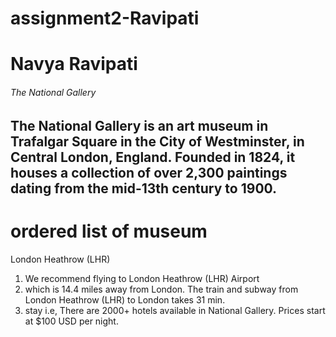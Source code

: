 # assignment2-Ravipati

# Navya Ravipati
###### The National Gallery
The National Gallery is an **art museum** in Trafalgar Square in the City of Westminster, in Central London, England. Founded in 1824, it houses a **collection of over 2,300 paintings** dating from the mid-13th century to 1900.
---

# ordered list of museum
 London Heathrow (LHR) 
 1. We recommend flying to London Heathrow (LHR) Airport
 2. which is 14.4 miles away from London. The train and subway from London Heathrow (LHR) to London takes 31 min.
 3. stay i.e, There are 2000+ hotels available in National Gallery. Prices start at $100 USD per night.
